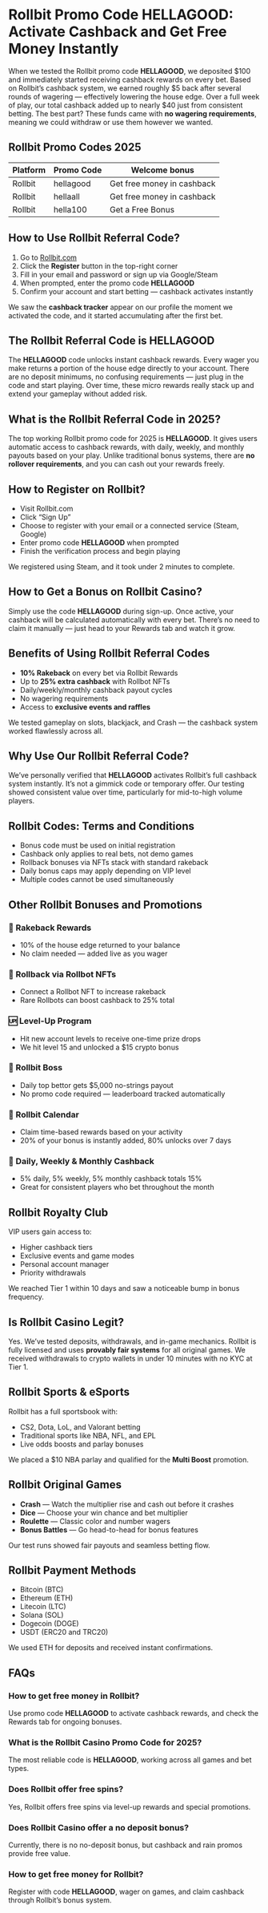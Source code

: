 # Rollbit Promo Code HELLAGOOD: Activate Cashback and Get Free Money Instantly

When we tested the Rollbit promo code **HELLAGOOD**, we deposited $100 and immediately started receiving cashback rewards on every bet. Based on Rollbit’s cashback system, we earned roughly $5 back after several rounds of wagering — effectively lowering the house edge. Over a full week of play, our total cashback added up to nearly $40 just from consistent betting. The best part? These funds came with **no wagering requirements**, meaning we could withdraw or use them however we wanted.

## Rollbit Promo Codes 2025

| Platform | Promo Code | Welcome bonus                 |
|----------|-------------|-------------------------------|
| Rollbit  | hellagood   | Get free money in cashback    |
| Rollbit  | hellaall    | Get free money in cashback    |
| Rollbit  | hella100    | Get a Free Bonus              |

## How to Use Rollbit Referral Code?

1. Go to [Rollbit.com](https://rollbit.com/referral/hellagood)
2. Click the **Register** button in the top-right corner
3. Fill in your email and password or sign up via Google/Steam
4. When prompted, enter the promo code **HELLAGOOD**
5. Confirm your account and start betting — cashback activates instantly

We saw the **cashback tracker** appear on our profile the moment we activated the code, and it started accumulating after the first bet.

## The Rollbit Referral Code is HELLAGOOD

The **HELLAGOOD** code unlocks instant cashback rewards. Every wager you make returns a portion of the house edge directly to your account. There are no deposit minimums, no confusing requirements — just plug in the code and start playing. Over time, these micro rewards really stack up and extend your gameplay without added risk.

## What is the Rollbit Referral Code in 2025?

The top working Rollbit promo code for 2025 is **HELLAGOOD**. It gives users automatic access to cashback rewards, with daily, weekly, and monthly payouts based on your play. Unlike traditional bonus systems, there are **no rollover requirements**, and you can cash out your rewards freely.

## How to Register on Rollbit?

- Visit Rollbit.com
- Click “Sign Up”
- Choose to register with your email or a connected service (Steam, Google)
- Enter promo code **HELLAGOOD** when prompted
- Finish the verification process and begin playing

We registered using Steam, and it took under 2 minutes to complete.

## How to Get a Bonus on Rollbit Casino?

Simply use the code **HELLAGOOD** during sign-up. Once active, your cashback will be calculated automatically with every bet. There’s no need to claim it manually — just head to your Rewards tab and watch it grow.

## Benefits of Using Rollbit Referral Codes

- **10% Rakeback** on every bet via Rollbit Rewards
- Up to **25% extra cashback** with Rollbot NFTs
- Daily/weekly/monthly cashback payout cycles
- No wagering requirements
- Access to **exclusive events and raffles**

We tested gameplay on slots, blackjack, and Crash — the cashback system worked flawlessly across all.

## Why Use Our Rollbit Referral Code?

We’ve personally verified that **HELLAGOOD** activates Rollbit’s full cashback system instantly. It’s not a gimmick code or temporary offer. Our testing showed consistent value over time, particularly for mid-to-high volume players.

## Rollbit Codes: Terms and Conditions

- Bonus code must be used on initial registration
- Cashback only applies to real bets, not demo games
- Rollback bonuses via NFTs stack with standard rakeback
- Daily bonus caps may apply depending on VIP level
- Multiple codes cannot be used simultaneously

## Other Rollbit Bonuses and Promotions

### 🔁 Rakeback Rewards
- 10% of the house edge returned to your balance
- No claim needed — added live as you wager

### 💎 Rollback via Rollbot NFTs
- Connect a Rollbot NFT to increase rakeback
- Rare Rollbots can boost cashback to 25% total

### 🆙 Level-Up Program
- Hit new account levels to receive one-time prize drops
- We hit level 15 and unlocked a $15 crypto bonus

### 👑 Rollbit Boss
- Daily top bettor gets $5,000 no-strings payout
- No promo code required — leaderboard tracked automatically

### 📅 Rollbit Calendar
- Claim time-based rewards based on your activity
- 20% of your bonus is instantly added, 80% unlocks over 7 days

### 🔄 Daily, Weekly & Monthly Cashback
- 5% daily, 5% weekly, 5% monthly cashback totals 15%
- Great for consistent players who bet throughout the month

## Rollbit Royalty Club

VIP users gain access to:

- Higher cashback tiers
- Exclusive events and game modes
- Personal account manager
- Priority withdrawals

We reached Tier 1 within 10 days and saw a noticeable bump in bonus frequency.

## Is Rollbit Casino Legit?

Yes. We’ve tested deposits, withdrawals, and in-game mechanics. Rollbit is fully licensed and uses **provably fair systems** for all original games. We received withdrawals to crypto wallets in under 10 minutes with no KYC at Tier 1.

## Rollbit Sports & eSports

Rollbit has a full sportsbook with:

- CS2, Dota, LoL, and Valorant betting
- Traditional sports like NBA, NFL, and EPL
- Live odds boosts and parlay bonuses

We placed a $10 NBA parlay and qualified for the **Multi Boost** promotion.

## Rollbit Original Games

- **Crash** — Watch the multiplier rise and cash out before it crashes
- **Dice** — Choose your win chance and bet multiplier
- **Roulette** — Classic color and number wagers
- **Bonus Battles** — Go head-to-head for bonus features

Our test runs showed fair payouts and seamless betting flow.

## Rollbit Payment Methods

- Bitcoin (BTC)
- Ethereum (ETH)
- Litecoin (LTC)
- Solana (SOL)
- Dogecoin (DOGE)
- USDT (ERC20 and TRC20)

We used ETH for deposits and received instant confirmations.

## FAQs

### How to get free money in Rollbit?
Use promo code **HELLAGOOD** to activate cashback rewards, and check the Rewards tab for ongoing bonuses.

### What is the Rollbit Casino Promo Code for 2025?
The most reliable code is **HELLAGOOD**, working across all games and bet types.

### Does Rollbit offer free spins?
Yes, Rollbit offers free spins via level-up rewards and special promotions.

### Does Rollbit Casino offer a no deposit bonus?
Currently, there is no no-deposit bonus, but cashback and rain promos provide free value.

### How to get free money for Rollbit?
Register with code **HELLAGOOD**, wager on games, and claim cashback through Rollbit’s bonus system.


